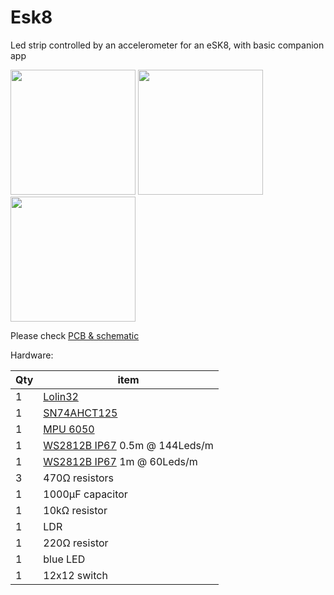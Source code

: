 # Esk8
Led strip controlled by an accelerometer for an eSK8, with basic companion app

<img src="https://i.imgur.com/bn5Pk2N.jpg" height="200"> <img src="https://i.imgur.com/fsrZ5Zs.jpg" height="200"> <img src="https://i.imgur.com/7UupGBk.jpgf" height="200"> 

Please check [PCB & schematic](https://easyeda.com/seb.morin/esk8) 

Hardware:

Qty | item
--- | ----
1|[Lolin32](https://wiki.wemos.cc/products:lolin32:lolin32)
1| [SN74AHCT125](https://www.ti.com/product/SN74AHCT125)
1| [MPU 6050](https://invensense.tdk.com/products/motion-tracking/6-axis/mpu-6050/)
1| [WS2812B IP67](https://www.aliexpress.com/wholesale?catId=0&SearchText=ws2812b) 0.5m @ 144Leds/m
1| [WS2812B IP67](https://www.aliexpress.com/wholesale?catId=0&SearchText=ws2812b) 1m @ 60Leds/m
3| 470Ω resistors
1| 1000μF capacitor
1|10kΩ resistor
1|LDR 
1|220Ω resistor
1|blue LED
1|12x12 switch
